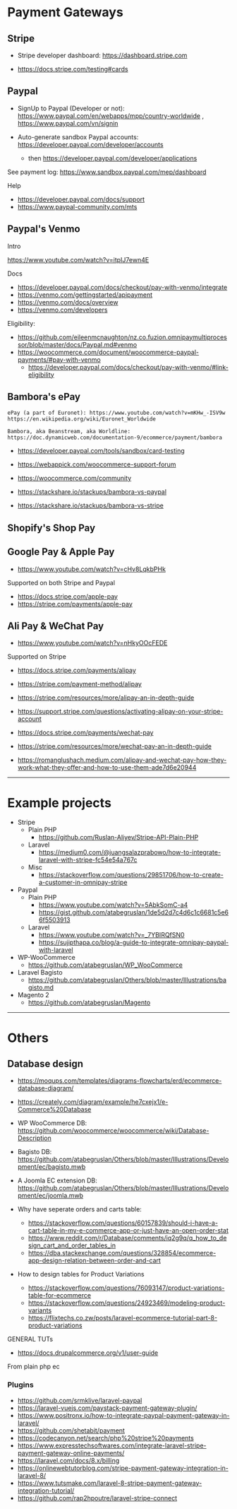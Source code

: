 # Payment Gateways

## Stripe

- Stripe developer dashboard: https://dashboard.stripe.com


- https://docs.stripe.com/testing#cards

## Paypal

- SignUp to Paypal (Developer or not): https://www.paypal.com/en/webapps/mpp/country-worldwide , https://www.paypal.com/vn/signin

- Auto-generate sandbox Paypal accounts: https://developer.paypal.com/developer/accounts 
	- then https://developer.paypal.com/developer/applications

See payment log: https://www.sandbox.paypal.com/mep/dashboard

Help

- https://developer.paypal.com/docs/support
- https://www.paypal-community.com/mts

## Paypal's Venmo

Intro

https://www.youtube.com/watch?v=itpIJ7ewn4E

Docs

- https://developer.paypal.com/docs/checkout/pay-with-venmo/integrate
- https://venmo.com/gettingstarted/apipayment
- https://venmo.com/docs/overview
- https://venmo.com/developers

Eligibility:
- https://github.com/eileenmcnaughton/nz.co.fuzion.omnipaymultiprocessor/blob/master/docs/Paypal.md#venmo
- https://woocommerce.com/document/woocommerce-paypal-payments/#pay-with-venmo
	- https://developer.paypal.com/docs/checkout/pay-with-venmo/#link-eligibility

## Bambora's ePay

	ePay (a part of Euronet): https://www.youtube.com/watch?v=mKHw_-ISV9w 
	https://en.wikipedia.org/wiki/Euronet_Worldwide

	Bambora, aka Beanstream, aka Worldline: https://doc.dynamicweb.com/documentation-9/ecommerce/payment/bambora


- https://developer.paypal.com/tools/sandbox/card-testing


- https://webappick.com/woocommerce-support-forum
- https://woocommerce.com/community


- https://stackshare.io/stackups/bambora-vs-paypal
- https://stackshare.io/stackups/bambora-vs-stripe

## Shopify's Shop Pay

## Google Pay & Apple Pay

- https://www.youtube.com/watch?v=cHv8LqkbPHk

Supported on both Stripe and Paypal

- https://docs.stripe.com/apple-pay
- https://stripe.com/payments/apple-pay

## Ali Pay & WeChat Pay

- https://www.youtube.com/watch?v=nHkyOOcFEDE

Supported on Stripe 

- https://docs.stripe.com/payments/alipay
- https://stripe.com/payment-method/alipay
- https://stripe.com/resources/more/alipay-an-in-depth-guide
- https://support.stripe.com/questions/activating-alipay-on-your-stripe-account

- https://docs.stripe.com/payments/wechat-pay
- https://stripe.com/resources/more/wechat-pay-an-in-depth-guide

- https://romanglushach.medium.com/alipay-and-wechat-pay-how-they-work-what-they-offer-and-how-to-use-them-ade7d6e20944

---

# Example projects

- Stripe
	- Plain PHP
		- https://github.com/Ruslan-Aliyev/Stripe-API-Plain-PHP
	- Laravel
		- https://medium0.com/@juangsalazprabowo/how-to-integrate-laravel-with-stripe-fc54e54a767c
	- Misc
		- https://stackoverflow.com/questions/29851706/how-to-create-a-customer-in-omnipay-stripe
- Paypal
	- Plain PHP
		- https://www.youtube.com/watch?v=5AbkSomC-a4
		- https://gist.github.com/atabegruslan/1de5d2d7c4d6c1c6681c5e66f5503913
	- Laravel
		- https://www.youtube.com/watch?v=_7YBIRQfSN0
		- https://sujipthapa.co/blog/a-guide-to-integrate-omnipay-paypal-with-laravel
- WP-WooCommerce
	- https://github.com/atabegruslan/WP_WooCommerce
- Laravel Bagisto
	- https://github.com/atabegruslan/Others/blob/master/Illustrations/bagisto.md
- Magento 2
	- https://github.com/atabegruslan/Magento

---

# Others

## Database design

- https://moqups.com/templates/diagrams-flowcharts/erd/ecommerce-database-diagram/
- https://creately.com/diagram/example/he7cxejx1/e-Commerce%20Database
- WP WooCommerce DB: https://github.com/woocommerce/woocommerce/wiki/Database-Description
- Bagisto DB: https://github.com/atabegruslan/Others/blob/master/Illustrations/Development/ec/bagisto.mwb
- A Joomla EC extension DB: https://github.com/atabegruslan/Others/blob/master/Illustrations/Development/ec/joomla.mwb



- Why have seperate orders and carts table:
	- https://stackoverflow.com/questions/60157839/should-i-have-a-cart-table-in-my-e-commerce-app-or-just-have-an-open-order-stat
	- https://www.reddit.com/r/Database/comments/iq2g9q/q_how_to_design_cart_and_order_tables_in
	- https://dba.stackexchange.com/questions/328854/ecommerce-app-design-relation-between-order-and-cart
- How to design tables for Product Variations
	- https://stackoverflow.com/questions/76093147/product-variations-table-for-ecommerce
	- https://stackoverflow.com/questions/24923469/modeling-product-variants
	- https://flixtechs.co.zw/posts/laravel-ecommerce-tutorial-part-8-product-variations







GENERAL TUTs

- https://docs.drupalcommerce.org/v1/user-guide






From plain php ec

### Plugins

- https://github.com/srmklive/laravel-paypal
- https://laravel-vuejs.com/paystack-payment-gateway-plugin/
- https://www.positronx.io/how-to-integrate-paypal-payment-gateway-in-laravel/
- https://github.com/shetabit/payment
- https://codecanyon.net/search/php%20stripe%20payments
- https://www.expresstechsoftwares.com/integrate-laravel-stripe-payment-gateway-online-payments/
- https://laravel.com/docs/8.x/billing
- https://onlinewebtutorblog.com/stripe-payment-gateway-integration-in-laravel-8/
- https://www.tutsmake.com/laravel-8-stripe-payment-gateway-integration-tutorial/
- https://github.com/rap2hpoutre/laravel-stripe-connect
